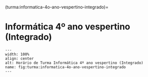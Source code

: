 (turma:informatica-4o-ano-vespertino-integrado)=

# Informática 4º ano vespertino (Integrado)

```{figure} ../_static/img/turma/informatica-4o-ano-vespertino-integrado.png
---
width: 100%
align: center
alt: Horário de Turma Informática 4º ano vespertino (Integrado)
name: fig:turma:informatica-4o-ano-vespertino-integrado
---
```

